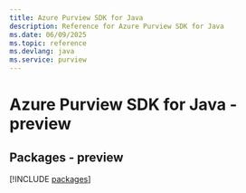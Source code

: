```yaml
---
title: Azure Purview SDK for Java
description: Reference for Azure Purview SDK for Java
ms.date: 06/09/2025
ms.topic: reference
ms.devlang: java
ms.service: purview
---
```

# Azure Purview SDK for Java - preview
## Packages - preview
[!INCLUDE [packages](purview-index.md)]